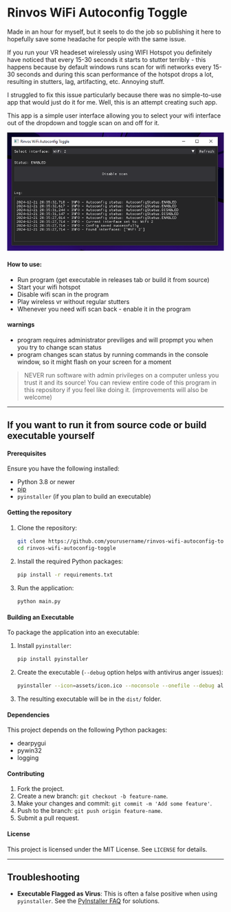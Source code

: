 # Rinvos WiFi Autoconfig Toggle
Made in an hour for myself, but it seels to do the job so publishing it here to hopefully save some headache for people with the same issue.

If you run your VR headeset wirelessly using WIFI Hotspot you definitely have noticed that every 15-30 seconds it starts to stutter terribly - this happens because by default windows runs scan for wifi networks every 15-30 seconds and during this scan performance of the hotspot drops a lot, resulting
in stutters, lag, artifacting, etc. Annoying stuff. 

I struggled to fix this issue particularly because there was no simple-to-use app that would just do it for me. 
Well, this is an attempt creating such app.

This app is a simple user interface allowing you to select your wifi interface out of the dropdown and toggle scan on and off for it. 

![App GUI](assets/ProgramScreenshot.png)

#### How to use:
- Run program (get executable in releases tab or build it from source)
- Start your wifi hotspot
- Disable wifi scan in the program
- Play wireless vr without regular stutters
- Whenever you need wifi scan back - enable it in the program

#### warnings
- program requires administrator previliges and will propmpt you when you try to change scan status
- program changes scan status by running commands in the console window, so it might flash on your screen for a moment

> NEVER run software with admin privileges on a computer unless you trust it and its source! You can review entire code of this program in this repository if you feel like doing it. (improvements will also be welcome)




-----
## If you want to run it from source code or build executable yourself


#### Prerequisites
Ensure you have the following installed:
- Python 3.8 or newer
- [pip](https://pip.pypa.io/en/stable/)
- `pyinstaller` (if you plan to build an executable)

#### Getting the repository
1. Clone the repository:
   ```bash
   git clone https://github.com/yourusername/rinvos-wifi-autoconfig-toggle.git
   cd rinvos-wifi-autoconfig-toggle
   ```

2. Install the required Python packages:
   ```bash
   pip install -r requirements.txt
   ```

3. Run the application:
   ```bash
   python main.py
   ```


#### Building an Executable
To package the application into an executable:
1. Install `pyinstaller`:
   ```bash
   pip install pyinstaller
   ```
2. Create the executable (`--debug` option helps with antivirus anger issues):
   ```bash
   pyinstaller --icon=assets/icon.ico --noconsole --onefile --debug all main.py
   ```
3. The resulting executable will be in the `dist/` folder.


#### Dependencies
This project depends on the following Python packages:
- dearpygui
- pywin32
- logging

#### Contributing
1. Fork the project.
2. Create a new branch: `git checkout -b feature-name`.
3. Make your changes and commit: `git commit -m 'Add some feature'`.
4. Push to the branch: `git push origin feature-name`.
5. Submit a pull request.

#### License

This project is licensed under the MIT License. See `LICENSE` for details.

---

## Troubleshooting

- **Executable Flagged as Virus**: This is often a false positive when using `pyinstaller`. See the [PyInstaller FAQ](https://pyinstaller.org/en/stable/faq.html) for solutions.

